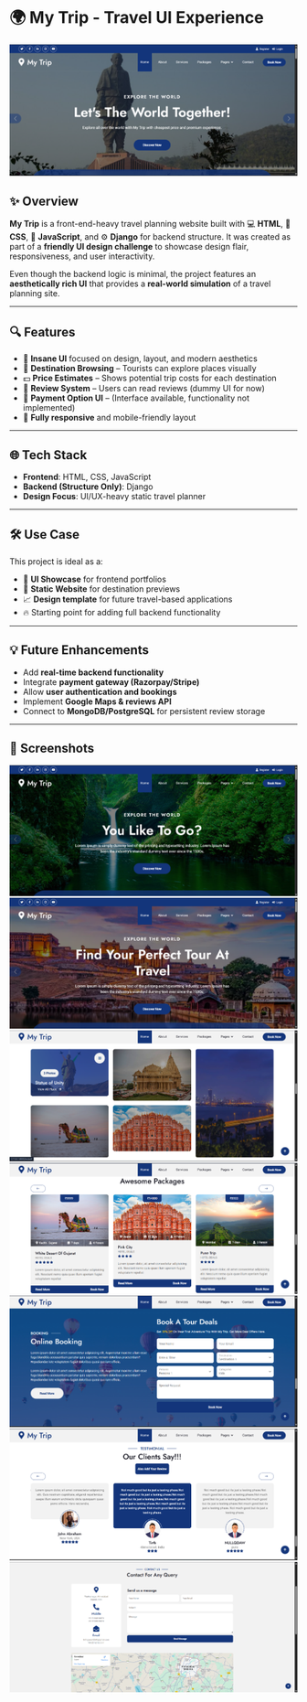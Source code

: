 # 🌍 My Trip - Travel UI Experience

![MyTrip Banner](screenshots/d1.png)

## ✨ Overview

**My Trip** is a front-end-heavy travel planning website built with 💻 **HTML**, 🎨 **CSS**, 🧠 **JavaScript**, and ⚙️ **Django** for backend structure. It was created as part of a **friendly UI design challenge** to showcase design flair, responsiveness, and user interactivity.

Even though the backend logic is minimal, the project features an **aesthetically rich UI** that provides a **real-world simulation** of a travel planning site.

---

## 🔍 Features

- 🎯 **Insane UI** focused on design, layout, and modern aesthetics
- 🧭 **Destination Browsing** – Tourists can explore places visually
- 💵 **Price Estimates** – Shows potential trip costs for each destination
- 💬 **Review System** – Users can read reviews (dummy UI for now)
- 🛒 **Payment Option UI** – (Interface available, functionality not implemented)
- 📱 **Fully responsive** and mobile-friendly layout

---

## 🌐 Tech Stack

- **Frontend**: HTML, CSS, JavaScript
- **Backend (Structure Only)**: Django
- **Design Focus**: UI/UX-heavy static travel planner

---

## 🛠️ Use Case

This project is ideal as a:
- 🧪 **UI Showcase** for frontend portfolios
- 🧳 **Static Website** for destination previews
- 📈 **Design template** for future travel-based applications
- 🔥 Starting point for adding full backend functionality

---

## 💡 Future Enhancements

- Add **real-time backend functionality**
- Integrate **payment gateway (Razorpay/Stripe)**
- Allow **user authentication and bookings**
- Implement **Google Maps & reviews API**
- Connect to **MongoDB/PostgreSQL** for persistent review storage

---

## 📸 Screenshots

![Home Page](screenshots/d2.png)
![Home Page](screenshots/d3.png)
![Home Page](screenshots/d4.png)
![Home Page](screenshots/d5.png)
![Home Page](screenshots/d6.png)
![Home Page](screenshots/d7.png)
![Home Page](screenshots/d8.png)

